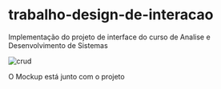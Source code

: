 # trabalho-design-de-interacao
Implementação do projeto de interface do curso de Analise e Desenvolvimento de Sistemas

![crud](https://user-images.githubusercontent.com/8061835/46299094-fca0a780-c576-11e8-8ffb-916fbd14aa48.png)

O Mockup está junto com o projeto
